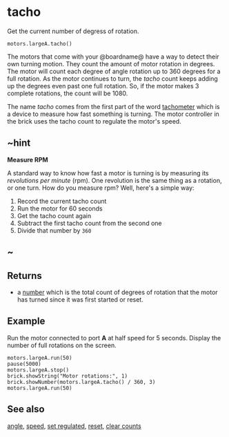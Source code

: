 # tacho

Get the current number of degress of rotation.

```sig
motors.largeA.tacho()
```

The motors that come with your @boardname@ have a way to detect their own turning motion. They count the amount of motor rotation in degrees. The motor will count each degree of angle rotation up to 360 degrees for a full rotation. As the motor continues to turn, the _tacho_ count keeps adding up the degrees even past one full rotation. So, if the motor makes 3 complete rotations, the count will be 1080.

The name _tacho_ comes from the first part of the word [tachometer](https://en.wikipedia.org/wiki/Tachometer) which is a device to measure how fast something is turning. The motor controller in the brick uses the tacho count to regulate the motor's speed.

## ~hint

**Measure RPM**

A standard way to know how fast a motor is turning is by measuring its _revolutions per minute_ (rpm). One revolution is the same thing as a rotation, or one turn. How do you measure rpm? Well, here's a simple way:

1. Record the current tacho count
2. Run the motor for 60 seconds
3. Get the tacho count again
4. Subtract the first tacho count from the second one
5. Divide that number by `360`

## ~

## Returns

* a [number](/types/number) which is the total count of degrees of rotation that the motor has turned since it was first started or reset.

## Example

Run the motor connected to port **A** at half speed for 5 seconds. Display the number of full rotations on the screen.

```blocks
motors.largeA.run(50)
pause(5000)
motors.largeA.stop()
brick.showString("Motor rotations:", 1)
brick.showNumber(motors.largeA.tacho() / 360, 3)
motors.largeA.run(50)
```

## See also

[angle](/reference/motors/motor/tacho), [speed](/reference/motors/motor/speed),
[set regulated](/reference/motors/motor/set-regulated),
[reset](/reference/motors/motor/reset), [clear counts](/reference/motors/motor/clear-counts)
